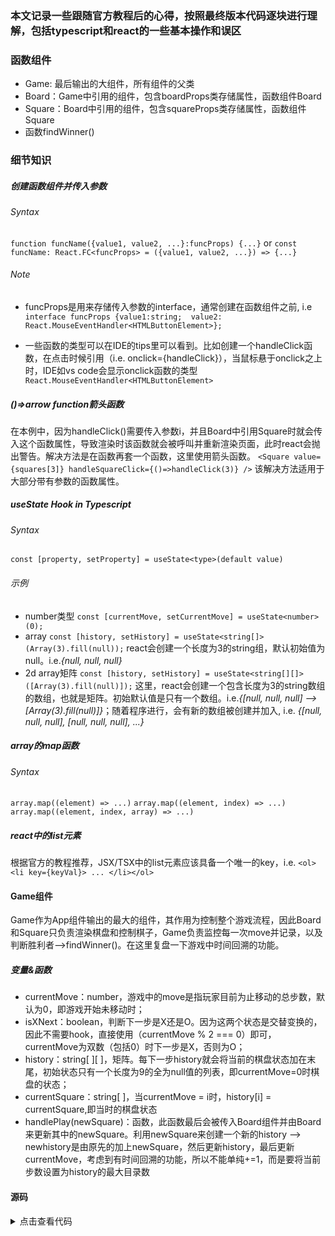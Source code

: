 ### 本文记录一些跟随官方教程后的心得，按照最终版本代码逐块进行理解，包括typescript和react的一些基本操作和误区

### 函数组件
- Game: 最后输出的大组件，所有组件的父类
- Board：Game中引用的组件，包含boardProps类存储属性，函数组件Board
- Square：Board中引用的组件，包含squareProps类存储属性，函数组件Square
- 函数findWinner()

### 细节知识
##### 创建函数组件并传入参数
###### Syntax
`function funcName({value1, value2, ...}:funcProps) {...}`
or
`const funcName: React.FC<funcProps> = ({value1, value2, ...}) => {...}`
###### Note
- funcProps是用来存储传入参数的interface，通常创建在函数组件之前, i.e
`interface funcProps {value1:string;  value2: React.MouseEventHandler<HTMLButtonElement>};`

- 一些函数的类型可以在IDE的tips里可以看到。比如创建一个handleClick函数，在点击时候引用（i.e. onclick={handleClick}），当鼠标悬于onclick之上时，IDE如vs code会显示onclick函数的类型`React.MouseEventHandler<HTMLButtonElement>`

##### ()=>arrow function箭头函数
在本例中，因为handleClick()需要传入参数i，并且Board中引用Square时就会传入这个函数属性，导致渲染时该函数就会被呼叫并重新渲染页面，此时react会抛出警告。解决方法是在函数再套一个函数，这里使用箭头函数。
`<Square value={squares[3]} handleSquareClick={()=>handleClick(3)} />`
该解决方法适用于大部分带有参数的函数属性。

##### useState Hook in Typescript
###### Syntax
`const [property, setProperty] = useState<type>(default value)`
###### 示例
- number类型
`const [currentMove, setCurrentMove] = useState<number>(0);`
- array
`const [history, setHistory] = useState<string[]>(Array(3).fill(null));`
react会创建一个长度为3的string组，默认初始值为null。i.e.*{null, null, null}*
- 2d array矩阵
`const [history, setHistory] = useState<string[][]>([Array(3).fill(null)]);`
这里，react会创建一个包含长度为3的string数组的数组，也就是矩阵。初始默认值是只有一个数组。i.e.*{[null, null, null] --> [Array(3).fill(null)]}*；随着程序进行，会有新的数组被创建并加入, i.e. *{[null, null, null], [null, null, null], ...}*

##### array的map函数
###### Syntax
`array.map((element) => ...)`
`array.map((element, index) => ...)`
`array.map((element, index, array) => ...)`
##### react中的list元素
根据官方的教程推荐，JSX/TSX中的list元素应该具备一个唯一的key，i.e.
`<ol><li key={keyVal}> ... </li></ol>`

#### Game组件
Game作为App组件输出的最大的组件，其作用为控制整个游戏流程，因此Board和Square只负责渲染棋盘和控制棋子，Game负责监控每一次move并记录，以及判断胜利者-->findWinner()。在这里复盘一下游戏中时间回溯的功能。
##### 变量&函数
- currentMove：number，游戏中的move是指玩家目前为止移动的总步数，默认为0，即游戏开始未移动时；
- isXNext：boolean，判断下一步是X还是O。因为这两个状态是交替变换的，因此不需要hook，直接使用（currentMove % 2 === 0）即可，currentMove为双数（包括0）时下一步是X，否则为O；
- history：string[ ][ ]，矩阵。每下一步history就会将当前的棋盘状态加在末尾，初始状态只有一个长度为9的全为null值的列表，即currentMove=0时棋盘的状态；
- currentSquare：string[ ]，当currentMove = i时，history[i] = currentSquare,即当时的棋盘状态
- handlePlay(newSquare)：函数，此函数最后会被传入Board组件并由Board来更新其中的newSquare。利用newSquare来创建一个新的history --> newhistory是由原先的加上newSquare，然后更新history，最后更新currentMove，考虑到有时间回溯的功能，所以不能单纯+=1，而是要将当前步数设置为history的最大目录数

#### 源码

<details>
<summary>点击查看代码</summary>

```

import { useState } from "react";

interface squareProps {
  value: string;
  handleSquareClick: React.MouseEventHandler<HTMLButtonElement>;
}
// function component Square
function Square({value, handleSquareClick} : squareProps) {
  
  // syntax: const [property, setProperty] = useState<type>(default value)
  //const [value, setValue] = useState<string>("");

  //function handleClick() {
  //  console.log("Clicked!");
  //}

  return (
    <button className="square" onClick={handleSquareClick}>
      {value}
    </button>
  );
}

interface boardProps {
  isXNext:boolean;
  squares:string[];
  onPlay: Function;
}

// export the game board
function Board({isXNext, squares, onPlay}:boardProps) {

  // when rendering the board
  const winner = findWinner(squares);
  let status;
  if (winner) {
    status = "Winner: " + winner;
  }
  else {
    status = "Next Player: " + (isXNext? "X":"O");
  }

  function handleClick(i:number) {
    // check if a. squares[i] is already filled / b. a winner has been declared
    if (squares[i] || findWinner(squares)) {
      return;
    }

    const newSquares = squares.slice(); // create a copy of the current squares array
    if (isXNext) {
      newSquares[i] = "X";                // update the value
    } 
    else {
      newSquares[i] = "O";
    }
    onPlay(newSquares);
  }

  // ()=> is the syntax of arrow function
  // passing properties using ()=> to avoid calling function before clicking
  // which means to place the handler inside a function
  return (
    <>
      <div className="status">{status}</div>
      <div className="board-row">
        <Square value={squares[0]} handleSquareClick={()=>handleClick(0)} />
        <Square value={squares[1]} handleSquareClick={()=>handleClick(1)} />
        <Square value={squares[2]} handleSquareClick={()=>handleClick(2)} />
      </div>

      <div className="board-row">
        <Square value={squares[3]} handleSquareClick={()=>handleClick(3)} />
        <Square value={squares[4]} handleSquareClick={()=>handleClick(4)} />
        <Square value={squares[5]} handleSquareClick={()=>handleClick(5)} />      
      </div>

      <div className="board-row">
        <Square value={squares[6]} handleSquareClick={()=>handleClick(6)} />
        <Square value={squares[7]} handleSquareClick={()=>handleClick(7)} />
        <Square value={squares[8]} handleSquareClick={()=>handleClick(8)} />
      </div>
    </>
  );
}

export default function Game() {
  // syntax: const [property, setProperty] = useState<type>(default value)
  const [currentMove, setCurrentMove] = useState<number>(0);
  const isXNext = currentMove % 2 === 0;
  // default value to history array: an empty array [] containg 9 null value -> at game start
  const [history, setHistory] = useState<string[][]>([Array(9).fill(null)]);
  const currentSquare = history[currentMove];

  function handlePlay(newSquares:string[]) {
    const newHistory = [...history.slice(0, currentMove+1), newSquares];
    setHistory(newHistory);                 // update the history array
    setCurrentMove(newHistory.length - 1);  // update the current move
  }

  function jumpTo(move:number) {
    setCurrentMove(move);                   //update the current move
  }

  console.log(history);
  // syntax: array.map((element, index) => ...)
  const moves = history.map((squares, move) => {
    let info;
    if (move > 0) {
      info = "Go to Move#" + move;
    } else {
      info = "Go to Start";
    }
    // notice: assigning a key to each list element
    return (
      <li key={move}>
        <button onClick={()=>jumpTo(move)}>{info}</button>
      </li>
    );
  });

  return (
    <div className="game-play">
      <div className="game-board">
        <Board isXNext={isXNext} squares={currentSquare} onPlay={handlePlay}/>
      </div>
      <div className="game-history">
        <ol>{moves}</ol>
      </div>
    </div>
  );
}


function findWinner(squares:string[]) {
  // define the winning lines
  const winLines = [
    [0, 1, 2], [3, 4, 5], [6, 7, 8], 
    [0, 3, 6], [1, 4, 7], [2, 5, 8], 
    [0, 4, 8], [2, 4, 6]
  ];

  for (let i=0; i<winLines.length; ++i) {
    const [a, b, c] = winLines[i];
    if (squares[a] && squares[a] === squares[b] && squares[a] === squares[c]) {
      return squares[a];
    }
  }
  return "";
}

```
</details>
